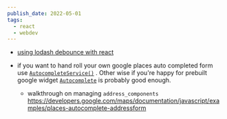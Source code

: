 ```yaml
---
publish_date: 2022-05-01
tags:
  - react
  - webdev
---
```

- [using lodash debounce with react](https://stackoverflow.com/questions/36294134/lodash-debounce-with-react-input)

- if you want to hand roll your own google places auto completed form use [`AutocompleteService()`](https://developers.google.com/maps/documentation/javascript/reference/places-autocomplete-service?hl=en#AutocompleteService.constructor) . Other wise if you're happy for prebuilt google widget [`Autocomplete`](https://developers.google.com/maps/documentation/javascript/reference/places-widget?hl=en) is probably good enough.
    - walkthrough on managing `address_components` https://developers.google.com/maps/documentation/javascript/examples/places-autocomplete-addressform

